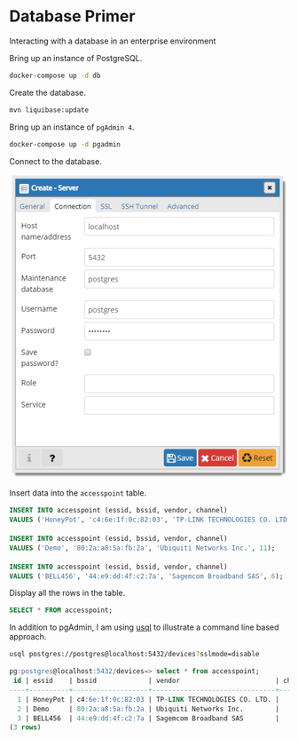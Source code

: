 # Database Primer

Interacting with a database in an enterprise environment

Bring up an instance of PostgreSQL.

```bash
docker-compose up -d db
```

Create the database.

```bash
mvn liquibase:update
```

Bring up an instance of `pgAdmin 4`.

```bash
docker-compose up -d pgadmin
```

Connect to the database.

![Create Server](doc/images/create-server.png)

Insert data into the `accesspoint` table.

```sql
INSERT INTO accesspoint (essid, bssid, vendor, channel)
VALUES ('HoneyPot', 'c4:6e:1f:0c:82:03', 'TP-LINK TECHNOLOGIES CO. LTD.', 4);

INSERT INTO accesspoint (essid, bssid, vendor, channel)
VALUES ('Demo', '80:2a:a8:5a:fb:2a', 'Ubiquiti Networks Inc.', 11);

INSERT INTO accesspoint (essid, bssid, vendor, channel)
VALUES ('BELL456', '44:e9:dd:4f:c2:7a', 'Sagemcom Broadband SAS', 6);
```

Display all the rows in the table.

```sql
SELECT * FROM accesspoint;
```

In addition to pgAdmin, I am using [usql](https://github.com/xo/usql) to illustrate a command line based approach.

```bash
usql postgres://postgres@localhost:5432/devices?sslmode=disable
```

```sql
pg:postgres@localhost:5432/devices=> select * from accesspoint;
 id | essid    | bssid             | vendor                        | channel
----+----------+-------------------+-------------------------------+---------
  1 | HoneyPot | c4:6e:1f:0c:82:03 | TP-LINK TECHNOLOGIES CO. LTD. |       4
  2 | Demo     | 80:2a:a8:5a:fb:2a | Ubiquiti Networks Inc.        |      11
  3 | BELL456  | 44:e9:dd:4f:c2:7a | Sagemcom Broadband SAS        |       6
(3 rows)
```
